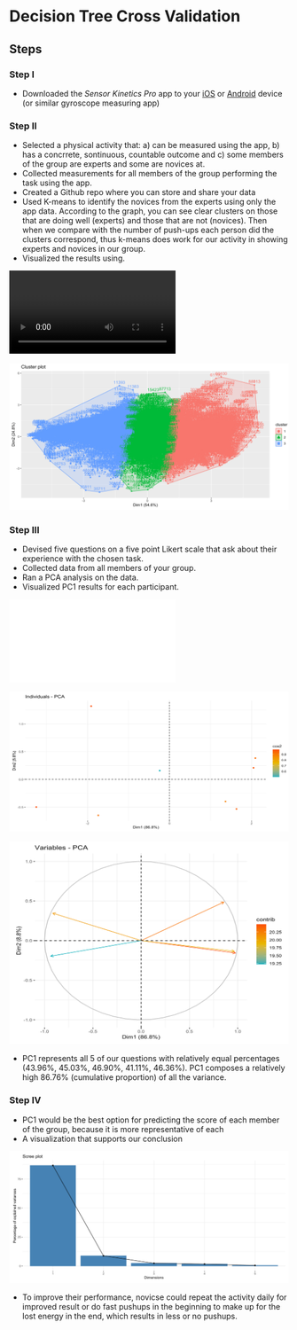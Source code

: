 # Decision Tree Cross Validation

## Steps

### Step I
* Downloaded the *Sensor Kinetics Pro* app to your [iOS](https://itunes.apple.com/us/app/sensor-kinetics-pro/id623633248?mt=8) or [Android](https://play.google.com/store/apps/details?id=com.innoventions.sensorkineticspro&hl=en) device (or similar gyroscope measuring app)

### Step II
* Selected a physical activity that: a) can be measured using the app, b) has a concrrete, sontinuous, countable outcome and c) some members of the group are experts and some are novices at.
* Collected measurements for all members of the group performing the task using the app.
* Created a Github repo where you can store and share your data
* Used K-means to identify the novices from the experts using only the app data. According to the graph, you can see clear clusters on those that are doing well (experts) and those that are not (novices). Then when we compare with the number of push-ups each person did the clusters correspond, thus k-means does work for our activity in showing experts and novices in our group.
* Visualized the results using.

![Route1](Route1.mov)

![Route2](route2.png)

### Step III
* Devised five questions on a five point Likert scale that ask about their experience with the chosen task.
* Collected data from all members of your group.
* Ran a PCA analysis on the data.
* Visualized PC1 results for each participant.

![](pca.pdf)

![](individual.png)

![](Variables.png)

* PC1 represents all 5 of our questions with relatively equal percentages (43.96%, 45.03%, 46.90%, 41.11%, 46.36%). PC1 composes a relatively high 86.76% (cumulative proportion) of all the variance.

### Step IV
* PC1 would be the best option for predicting the score of each member of the group, because it is more representative of each 
* A visualization that supports our conclusion

![](Visualization.png)

* To improve their performance, novicse could repeat the activity daily for improved result or do fast pushups in the beginning to make up for the lost energy in the end, which results in less or no pushups.
